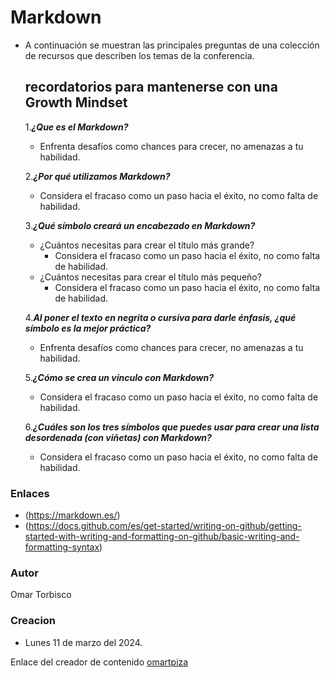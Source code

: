# Markdown
- A continuación se muestran las principales preguntas de una colección de recursos que describen los temas de la conferencia.
  ## recordatorios para mantenerse con una **Growth Mindset**
  
   1.***¿Que es el Markdown?***
    - Enfrenta desafíos como chances para crecer, no amenazas a tu habilidad.
    
   2.***¿Por qué utilizamos Markdown?***
    - Considera el fracaso como un paso hacia el éxito, no como falta de habilidad.
    
   3.***¿Qué símbolo creará un encabezado en Markdown?***
    - ¿Cuántos necesitas para crear el título más grande?
      - Considera el fracaso como un paso hacia el éxito, no como falta de habilidad.
    - ¿Cuántos necesitas para crear el título más pequeño?
      - Considera el fracaso como un paso hacia el éxito, no como falta de habilidad.
  
   4.***Al poner el texto en negrita o cursiva para darle énfasis, ¿qué símbolo es la mejor práctica?***
    - Enfrenta desafíos como chances para crecer, no amenazas a tu habilidad.
    
   5.***¿Cómo se crea un vínculo con Markdown?***
    - Considera el fracaso como un paso hacia el éxito, no como falta de habilidad.
    
   6.***¿Cuáles son los tres símbolos que puedes usar para crear una lista desordenada (con viñetas) con Markdown?***
    - Considera el fracaso como un paso hacia el éxito, no como falta de habilidad.

### Enlaces
- (https://markdown.es/)
- (https://docs.github.com/es/get-started/writing-on-github/getting-started-with-writing-and-formatting-on-github/basic-writing-and-formatting-syntax)

### Autor
Omar Torbisco

### Creacion
- Lunes 11 de marzo del 2024.

Enlace del creador de contenido [omartpiza](https://omartpiza.github.io/reading-notes/editortexto)
